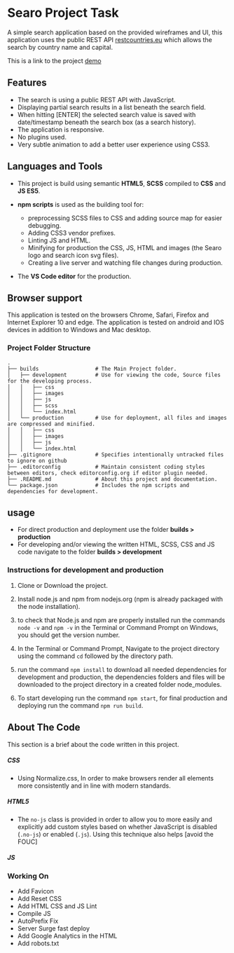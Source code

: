 # Searo Project Task

A simple search application based on the provided wireframes and UI, this application uses the public REST API [restcountries.eu](https://restcountries.eu) which allows the search by country name and capital.

This is a link to the project [demo](http://searo.surge.com)

## Features
  * The search is using a public REST API with JavaScript.
  * Displaying partial search results in a list beneath the search field.
  * When hitting [ENTER] the selected search value is saved with date/timestamp beneath the search box (as a search history).
  * The application is responsive.
  * No plugins used.
  * Very subtle animation to add a better user experience using CSS3.

## Languages and Tools
* This project is build using semantic **HTML5**, **SCSS** compiled to **CSS** and **JS ES5**.

* **npm scripts** is used as the building tool for: 
  * preprocessing SCSS files to CSS and adding source map for easier debugging.
  * Adding CSS3 vendor prefixes.
  * Linting JS and HTML.
  * Minifying for production the CSS, JS, HTML and images (the Searo logo and search icon svg files).
  * Creating a live server and watching file changes during production.

* The **VS Code editor** for the production.

## Browser support
This application is tested on the browsers Chrome, Safari, Firefox and Internet Explorer 10 and edge. 
The application is tested on android and IOS devices in addition to Windows and Mac desktop.

### Project Folder Structure
    .
    ├── builds                  # The Main Project folder.
    │   ├── development         # Use for viewing the code, Source files for the developing process.
    │   │   ├── css
    │   │   ├── images
    │   │   ├── js
    │   │   ├── scss
    │   │   └── index.html
    │   └── production          # Use for deployment, all files and images are compressed and minified.
    │   │   ├── css
    │   │   ├── images
    │   │   ├── js
    │   │   └── index.html
    ├── .gitignore              # Specifies intentionally untracked files to ignore on github
    ├── .editorconfig           # Maintain consistent coding styles between editors, check editorconfig.org if editor plugin needed.
    ├── .README.md              # About this project and documentation.
    └── package.json            # Includes the npm scripts and dependencies for development.

## usage
* For direct production and deployment use the folder **builds > production**
* For developing and/or viewing the written HTML, SCSS, CSS and JS code navigate to the folder **builds > development**

### Instructions for development and production

1. Clone or Download the project.

2. Install node.js and npm from nodejs.org (npm is already packaged with the node installation).

4. to check that Node.js and npm are properly installed run the commands `node -v` and `npm -v` in the Terminal or Command Prompt on Windows, you should get the version number.

5. In the Terminal or Command Prompt, Navigate to the project directory using the command `cd` followed by the directory path.

6. run the command `npm install` to download all needed dependencies for development and production, the dependencies folders and files will be downloaded to the project directory in a created folder node_modules.

6. To start developing run the command `npm start`, for final production and deploying run the command `npm run build`.

## About The Code
This section is a brief about the code written in this project.
##### CSS
- Using Normalize.css, In order to make browsers render all elements more consistently and in line with modern standards.
##### HTML5
- The `no-js` class is provided in order to allow you to more easily and explicitly add custom styles based on whether JavaScript is disabled (`.no-js`) or enabled (`.js`). Using this technique also helps [avoid the FOUC]
##### JS

### Working On
- Add Favicon
- Add Reset CSS
- Add HTML CSS and JS Lint
- Compile JS
- AutoPrefix Fix
- Server Surge fast deploy
- Add Google Analytics in the HTML
- Add robots.txt
